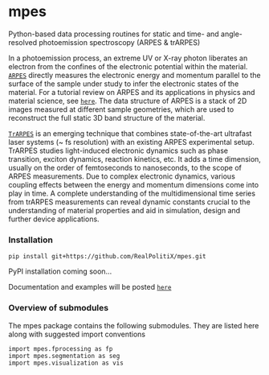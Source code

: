 # mpes

Python-based data processing routines for static and time- and angle-resolved photoemission spectroscopy (ARPES &amp; trARPES)


In a photoemission process, an extreme UV or X-ray photon liberates an electron from the confines of the electronic potential within the material. [`ARPES`](https://en.wikipedia.org/wiki/Angle-resolved_photoemission_spectroscopy) directly measures the electronic energy and momentum parallel to the surface of the sample under study to infer the electronic states of the material. For a tutorial review on ARPES and its applications in physics and material science, see [`here`](http://www.phas.ubc.ca/~damascel/ARPES_Intro.pdf). The data structure of ARPES is a stack of 2D images measured at different sample geometries, which are used to reconstruct the full static 3D band structure of the material.


[`TrARPES`](http://ac.els-cdn.com/S036820481400108X/1-s2.0-S036820481400108X-main.pdf?_tid=00fe4a76-705f-11e7-aa2e-00000aacb35f&acdnat=1500894080_b61b6aadc82bb357e2797ddac6419991) is an emerging technique that combines state-of-the-art ultrafast laser systems (~ fs resolution) with an existing ARPES experimental setup. TrARPES studies light-induced electronic dynamics such as phase transition, exciton dynamics, reaction kinetics, etc. It adds a time dimension, usually on the order of femtoseconds to nanoseconds, to the scope of ARPES measurements. Due to complex electronic dynamics, various coupling effects between the energy and momentum dimensions come into play in time. A complete understanding of the multidimensional time series from trARPES measurements can reveal dynamic constants crucial to the understanding of material properties and aid in simulation, design and further device applications.

### Installation
```
pip install git+https://github.com/RealPolitiX/mpes.git
```
PyPI installation coming soon...

Documentation and examples will be posted [`here`](http://mpes.readthedocs.io/)

### Overview of submodules  
The mpes package contains the following submodules. They are listed here along with suggested import conventions
```
import mpes.fprocessing as fp  
import mpes.segmentation as seg
import mpes.visualization as vis
```
